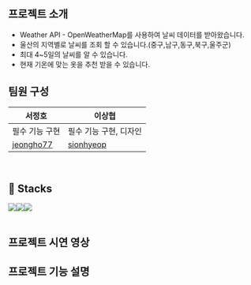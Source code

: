 ## 프로젝트 소개
* Weather API - OpenWeatherMap를 사용하여 날씨 데이터를 받아왔습니다.
* 울산의 지역별로 날씨를 조회 할 수 있습니다.(중구,남구,동구,북구,울주군)
* 최대 4~5일의 날씨를 알 수 있습니다.
* 현재 기온에 맞는 옷을 추천 받을 수 있습니다.

## 팀원 구성
|서정호|이상협
|---|---
|필수 기능 구현|필수 기능 구현, 디자인
|[jeongho77](https://github.com/jeongho77)|[sionhyeop](https://github.com/sionhyeop)|
<br>

## 🔨 Stacks
<div style="display:flex; flex-direction:row;">
    <img src="https://img.shields.io/badge/android-34A853?style=for-the-badge&logo=android&logoColor=white">
    <img src="https://img.shields.io/badge/java-007396?style=for-the-badge&logo=java&logoColor=white"> 
    <img src="https://img.shields.io/badge/figma-F24E1E?style=for-the-badge&logo=figma&logoColor=white"> 
</div>
<br>

## 프로젝트 시연 영상


## 프로젝트 기능 설명
<div style="display:flex; flex-direction:row;">
    
</div>
